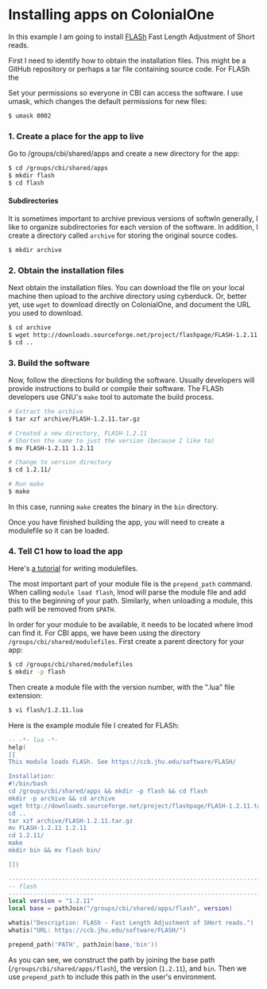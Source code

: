 # Installing apps on ColonialOne

In this example I am going to install [FLASh](https://ccb.jhu.edu/software/FLASH/) Fast Length Adjustment of Short reads.

First I need to identify how to obtain the installation files. This might be a GitHub repository or perhaps a tar file containing source code. For FLASh the 


Set your permissions so everyone in CBI can access the software. I use umask, which changes the default permissions for new files:

```bash
$ umask 0002
```

### 1. Create a place for the app to live

Go to /groups/cbi/shared/apps and create a new directory for the app:

```bash
$ cd /groups/cbi/shared/apps
$ mkdir flash
$ cd flash
```

#### Subdirectories

It is sometimes important to archive previous versions of softwIn generally, I like to organize subdirectories for each version of the software. In addition, I create a directory called `archive` for storing the original source codes.

```bash
$ mkdir archive
```

### 2. Obtain the installation files

Next obtain the installation files. You can download the file on your local machine then upload to the archive directory using cyberduck. Or, better yet, use `wget` to download directly on ColonialOne, and document the URL you used to download.

```bash
$ cd archive
$ wget http://downloads.sourceforge.net/project/flashpage/FLASH-1.2.11.tar.gz
$ cd ..
```

### 3. Build the software

Now, follow the directions for building the software. Usually developers will provide instructions to build or compile their software. The FLASh developers use GNU's `make` tool to automate the build process.

```bash
# Extract the archive
$ tar xzf archive/FLASH-1.2.11.tar.gz

# Created a new directory, FLASH-1.2.11
# Shorten the name to just the version (because I like to)
$ mv FLASH-1.2.11 1.2.11

# Change to version directory
$ cd 1.2.11/

# Run make
$ make
```

In this case, running `make` creates the binary in the `bin` directory.

Once you have finished building the app, you will need to create a modulefile so it can be loaded.

### 4. Tell C1 how to load the app

Here's [a tutorial](http://lmod.readthedocs.io/en/latest/015_writing_modules.html) for writing modulefiles.

The most important part of your module file is the `prepend_path` command. When calling `module load flash`, lmod will parse the module file and add this to the beginning of your path. Similarly, when unloading a module, this path will be removed from `$PATH`.

In order for your module to be available, it needs to be located where lmod can find it. For CBI apps, we have been using the directory `/groups/cbi/shared/modulefiles`. First create a parent directory for your app:

```bash
$ cd /groups/cbi/shared/modulefiles
$ mkdir -p flash
```

Then create a module file with the version number, with the ".lua" file extension:

```bash
$ vi flash/1.2.11.lua
```

Here is the example module file I created for FLASh:

```lua
-- -*- lua -*-
help(
[[
This module loads FLASh. See https://ccb.jhu.edu/software/FLASH/

Installation:
#!/bin/bash
cd /groups/cbi/shared/apps && mkdir -p flash && cd flash
mkdir -p archive && cd archive
wget http://downloads.sourceforge.net/project/flashpage/FLASH-1.2.11.tar.gz
cd ..
tar xzf archive/FLASH-1.2.11.tar.gz
mv FLASH-1.2.11 1.2.11
cd 1.2.11/
make
mkdir bin && mv flash bin/

]])

------------------------------------------------------------------------
-- flash
------------------------------------------------------------------------
local version = "1.2.11"
local base = pathJoin("/groups/cbi/shared/apps/flash", version)

whatis("Description: FLASh - Fast Length Adjustment of SHort reads.")
whatis("URL: https://ccb.jhu.edu/software/FLASH/")

prepend_path('PATH', pathJoin(base,'bin'))

```

As you can see, we construct the path by joining the base path (`/groups/cbi/shared/apps/flash`), the version (`1.2.11`), and `bin`. Then we use `prepend_path` to include this path in the user's environment.

